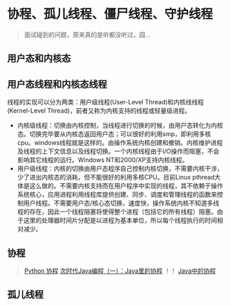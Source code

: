 # 协程、孤儿线程、僵尸线程、守护线程

> 面试碰到的问题，原来真的是听都没听过，囧...

## 用户态和内核态

## 用户态线程和内核态线程
线程的实现可以分为两类：用户级线程(User-Level Thread)和内核线线程(Kernel-Level Thread)，前者又称为内核支持的线程或轻量级进程。

* 内核级线程：切换由内核控制，当线程进行切换的时候，由用户态转化为内核态。切换完毕要从内核态返回用户态；可以很好的利用smp，即利用多核cpu。windows线程就是这样的。由操作系统内核创建和撤销。内核维护进程及线程的上下文信息以及线程切换。一个内核线程由于I/O操作而阻塞，不会影响其它线程的运行。Windows NT和2000/XP支持内核线程。
* 用户级线程：内核的切换由用户态程序自己控制内核切换，不需要内核干涉，少了进出内核态的消耗，但不能很好的利用多核CPU。目前Linux pthread大体是这么做的。不需要内核支持而在用户程序中实现的线程，其不依赖于操作系统核心，应用进程利用线程库提供创建、同步、调度和管理线程的函数来控制用户线程。不需要用户态/核心态切换，速度快，操作系统内核不知道多线程的存在，因此一个线程阻塞将使得整个进程（包括它的所有线程）阻塞。由于这里的处理器时间片分配是以进程为基本单位，所以每个线程执行的时间相对减少。

## 协程
> [Python 协程](https://www.liaoxuefeng.com/wiki/001374738125095c955c1e6d8bb493182103fac9270762a000/0013868328689835ecd883d910145dfa8227b539725e5ed000#0)
> [次时代Java编程（一）：Java里的协程](http://blog.csdn.net/zdy0_2004/article/details/51323583)
> ！！ [Java中的协程](http://blog.sina.com.cn/s/blog_790c59140102vvyr.html)

## 孤儿线程
